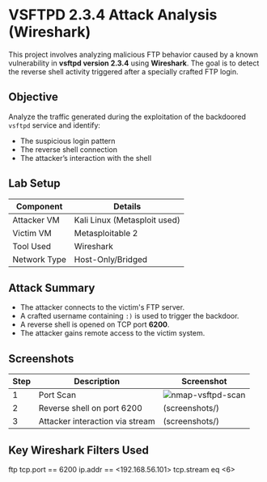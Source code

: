 # VSFTPD 2.3.4 Attack Analysis (Wireshark)

This project involves analyzing malicious FTP behavior caused by a known vulnerability in **vsftpd version 2.3.4** using **Wireshark**. The goal is to detect the reverse shell activity triggered after a specially crafted FTP login.

## Objective

Analyze the traffic generated during the exploitation of the backdoored `vsftpd` service and identify:
- The suspicious login pattern
- The reverse shell connection
- The attacker’s interaction with the shell

## Lab Setup

| Component     | Details                          |
|---------------|----------------------------------|
| Attacker VM   | Kali Linux (Metasploit used)     |
| Victim VM     | Metasploitable 2                 |
| Tool Used     | Wireshark                        |
| Network Type  | Host-Only/Bridged                |

## Attack Summary

- The attacker connects to the victim's FTP server.
- A crafted username containing `:)` is used to trigger the backdoor.
- A reverse shell is opened on TCP port **6200**.
- The attacker gains remote access to the victim system.

## Screenshots

| Step | Description                     | Screenshot                                    |
|------|---------------------------------|-----------------------------------------------|
| 1    | Port Scan                       | ![nmap-vsftpd-scan](https://github.com/user-attachments/assets/d32ac994-0a16-4729-97a0-c5c0bfab4d28)          |
| 2    | Reverse shell on port 6200      |                    (screenshots/)             |
| 3    | Attacker interaction via stream |                    (screenshots/)             |

## Key Wireshark Filters Used

ftp
tcp.port == 6200
ip.addr == <192.168.56.101>
tcp.stream eq <6>
